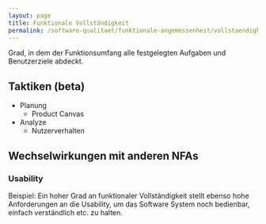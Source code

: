 ```yaml
---
layout: page
title: Funktionale Vollständigkeit
permalink: /software-qualitaet/funktionale-angemessenheit/vollstaendigkeit
---
```


Grad, in dem der Funktionsumfang alle festgelegten Aufgaben und Benutzerziele abdeckt.

## Taktiken (beta)

* Planung
  * Product Canvas
* Analyze
  * Nutzerverhalten
  
## Wechselwirkungen mit anderen NFAs

### Usability

Beispiel:
Ein hoher Grad an funktionaler Vollständigkeit stellt ebenso hohe Anforderungen an die Usability, um das Software System noch bedienbar, einfach verständlich etc. zu halten.